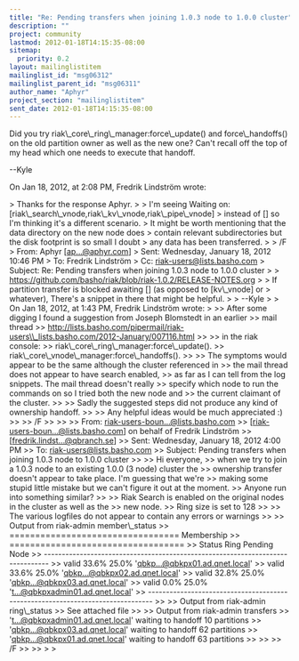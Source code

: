 ```yaml
---
title: "Re: Pending transfers when joining 1.0.3 node to 1.0.0 cluster"
description: ""
project: community
lastmod: 2012-01-18T14:15:35-08:00
sitemap:
  priority: 0.2
layout: mailinglistitem
mailinglist_id: "msg06312"
mailinglist_parent_id: "msg06311"
author_name: "Aphyr"
project_section: "mailinglistitem"
sent_date: 2012-01-18T14:15:35-08:00
---
```



Did you try riak\\_core\\_ring\\_manager:force\\_update() and force\\_handoffs() on the 
old partition owner as well as the new one? Can't recall off the top of my head 
which one needs to execute that handoff.

--Kyle

On Jan 18, 2012, at 2:08 PM, Fredrik Lindström wrote:

&gt; Thanks for the response Aphyr.
&gt; 
&gt; I'm seeing Waiting on: [riak\\_search\\_vnode,riak\\_kv\\_vnode,riak\\_pipe\\_vnode] 
&gt; instead of [] so I'm thinking it's a different scenario.
&gt; It might be worth mentioning that the data directory on the new node does 
&gt; contain relevant subdirectories but the disk footprint is so small I doubt 
&gt; any data has been transferred.
&gt; 
&gt; /F
&gt; From: Aphyr [ap...@aphyr.com]
&gt; Sent: Wednesday, January 18, 2012 10:46 PM
&gt; To: Fredrik Lindström
&gt; Cc: riak-users@lists.basho.com
&gt; Subject: Re: Pending transfers when joining 1.0.3 node to 1.0.0 cluster
&gt; 
&gt; https://github.com/basho/riak/blob/riak-1.0.2/RELEASE-NOTES.org
&gt; 
&gt; If partition transfer is blocked awaiting [] (as opposed to [kv\\_vnode] or 
&gt; whatever), There's a snippet in there that might be helpful.
&gt; 
&gt; --Kyle
&gt; 
&gt; On Jan 18, 2012, at 1:43 PM, Fredrik Lindström wrote:
&gt; 
&gt;&gt; After some digging I found a suggestion from Joseph Blomstedt in an earlier 
&gt;&gt; mail thread 
&gt;&gt; http://lists.basho.com/pipermail/riak-users\\_lists.basho.com/2012-January/007116.html
&gt;&gt; 
&gt;&gt; in the riak console:
&gt;&gt; riak\\_core\\_ring\\_manager:force\\_update().
&gt;&gt; riak\\_core\\_vnode\\_manager:force\\_handoffs().
&gt;&gt; 
&gt;&gt; The symptoms would appear to be the same although the cluster referenced in 
&gt;&gt; the mail thread does not appear to have search enabled,
&gt;&gt; as far as I can tell from the log snippets. The mail thread doesn't really 
&gt;&gt; specify which node to run the commands on so I tried both the new node and 
&gt;&gt; the current claimant of the cluster.
&gt;&gt; 
&gt;&gt; Sadly the suggested steps did not produce any kind of ownership handoff.
&gt;&gt; 
&gt;&gt; Any helpful ideas would be much appreciated :)
&gt;&gt; 
&gt;&gt; /F
&gt;&gt; 
&gt;&gt; 
&gt;&gt; From: riak-users-boun...@lists.basho.com 
&gt;&gt; [riak-users-boun...@lists.basho.com] on behalf of Fredrik Lindström 
&gt;&gt; [fredrik.lindst...@qbranch.se]
&gt;&gt; Sent: Wednesday, January 18, 2012 4:00 PM
&gt;&gt; To: riak-users@lists.basho.com
&gt;&gt; Subject: Pending transfers when joining 1.0.3 node to 1.0.0 cluster
&gt;&gt; 
&gt;&gt; Hi everyone,
&gt;&gt; when we try to join a 1.0.3 node to an existing 1.0.0 (3 node) cluster the 
&gt;&gt; ownership transfer doesn't appear to take place. I'm guessing that we're 
&gt;&gt; making some stupid little mistake but we can't figure it out at the moment. 
&gt;&gt; Anyone run into something similar?
&gt;&gt; 
&gt;&gt; Riak Search is enabled on the original nodes in the cluster as well as the 
&gt;&gt; new node.
&gt;&gt; Ring size is set to 128
&gt;&gt; 
&gt;&gt; The various logfiles do not appear to contain any errors or warnings
&gt;&gt; 
&gt;&gt; Output from riak-admin member\\_status
&gt;&gt; ================================= Membership 
&gt;&gt; ==================================
&gt;&gt; Status Ring Pending Node
&gt;&gt; -------------------------------------------------------------------------------
&gt;&gt; valid 33.6% 25.0% 'qbkp...@qbkpx01.ad.qnet.local'
&gt;&gt; valid 33.6% 25.0% 'qbkp...@qbkpx02.ad.qnet.local'
&gt;&gt; valid 32.8% 25.0% 'qbkp...@qbkpx03.ad.qnet.local'
&gt;&gt; valid 0.0% 25.0% 't...@qbkpxadmin01.ad.qnet.local'
&gt;&gt; -------------------------------------------------------------------------------
&gt;&gt; 
&gt;&gt; Output from riak-admin ring\\_status
&gt;&gt; See attached file
&gt;&gt; 
&gt;&gt; Output from riak-admin transfers
&gt;&gt; 't...@qbkpxadmin01.ad.qnet.local' waiting to handoff 10 partitions
&gt;&gt; 'qbkp...@qbkpx03.ad.qnet.local' waiting to handoff 62 partitions
&gt;&gt; 'qbkp...@qbkpx01.ad.qnet.local' waiting to handoff 63 partitions
&gt;&gt; 
&gt;&gt; 
&gt;&gt; /F
&gt;&gt; 
&gt;&gt; 
&gt; 
&gt; 

